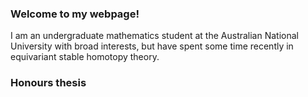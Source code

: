 ### Welcome to my webpage!

I am an undergraduate mathematics student at the Australian National University with broad interests, but have spent some time recently in equivariant stable homotopy theory.

### Honours thesis

